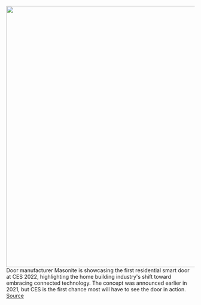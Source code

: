 <img src='https://cdn.vox-cdn.com/thumbor/tBzakz2sNUIBYRzdBmGjPKpX2VQ=/0x0:1280x853/1200x800/filters:focal(538x325:742x529)/cdn.vox-cdn.com/uploads/chorus_image/image/70345069/Masonite_MPwer_Shot2b.0.png' width='700px' /><br/>
Door manufacturer Masonite is showcasing the first residential smart door at CES 2022, highlighting the home building industry's shift toward embracing connected technology. The concept was announced earlier in 2021, but CES is the first chance most will have to see the door in action.
<a href='https://www.theverge.com/2022/1/4/22858256/masonite-smart-door-ring-yales-ces-2022'> Source <a/>